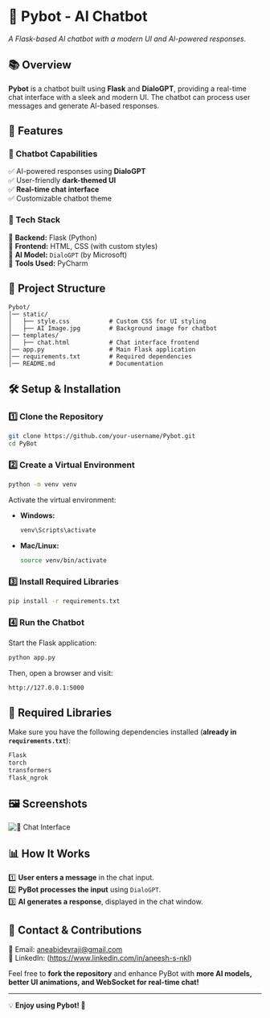 
# 🤖 Pybot - AI Chatbot  
_A Flask-based AI chatbot with a modern UI and AI-powered responses._  

## 📚 Overview  
**Pybot** is a chatbot built using **Flask** and **DialoGPT**, providing a real-time chat interface with a sleek and modern UI. The chatbot can process user messages and generate AI-based responses.  

## 🚀 Features  

### 🔹 Chatbot Capabilities  
✅ AI-powered responses using **DialoGPT**  
✅ User-friendly **dark-themed UI**  
✅ **Real-time chat interface**  
✅ Customizable chatbot theme  

### 🔹 Tech Stack  
🔹 **Backend:** Flask (Python)  
🔹 **Frontend:** HTML, CSS (with custom styles)  
🔹 **AI Model:** `DialoGPT` (by Microsoft)  
🔹 **Tools Used:** PyCharm  

## 📂 Project Structure  
```
Pybot/
│── static/
│   ├── style.css           # Custom CSS for UI styling
│   ├── AI Image.jpg        # Background image for chatbot
│── templates/
│   ├── chat.html           # Chat interface frontend
│── app.py                  # Main Flask application
│── requirements.txt        # Required dependencies
│── README.md               # Documentation
```  

## 🛠️ Setup & Installation  

### 1️⃣ Clone the Repository  
```sh
git clone https://github.com/your-username/Pybot.git
cd PyBot
```  

### 2️⃣ Create a Virtual Environment  
```sh
python -m venv venv
```
Activate the virtual environment:  
- **Windows:**  
  ```sh
  venv\Scripts\activate
  ```
- **Mac/Linux:**  
  ```sh
  source venv/bin/activate
  ```  

### 3️⃣ Install Required Libraries  
```sh
pip install -r requirements.txt
```  

### 4️⃣ Run the Chatbot  
Start the Flask application:  
```sh
python app.py
```
Then, open a browser and visit:  
```
http://127.0.0.1:5000
```

## 📜 Required Libraries  
Make sure you have the following dependencies installed (**already in `requirements.txt`**):  
```txt
Flask
torch
transformers
flask_ngrok
```

## 🖼️ Screenshots   
![📌 **Chat Interface**]()

## 📊 How It Works  
1️⃣ **User enters a message** in the chat input.  
2️⃣ **PyBot processes the input** using `DialoGPT`.  
3️⃣ **AI generates a response**, displayed in the chat window.  

## 📩 Contact & Contributions  
📩 Email: aneabidevraji@gmail.com  
🔗 LinkedIn: (https://www.linkedin.com/in/aneesh-s-nkl)  

Feel free to **fork the repository** and enhance PyBot with **more AI models, better UI animations, and WebSocket for real-time chat!**  

---

💡 **Enjoy using Pybot! 🚀**
